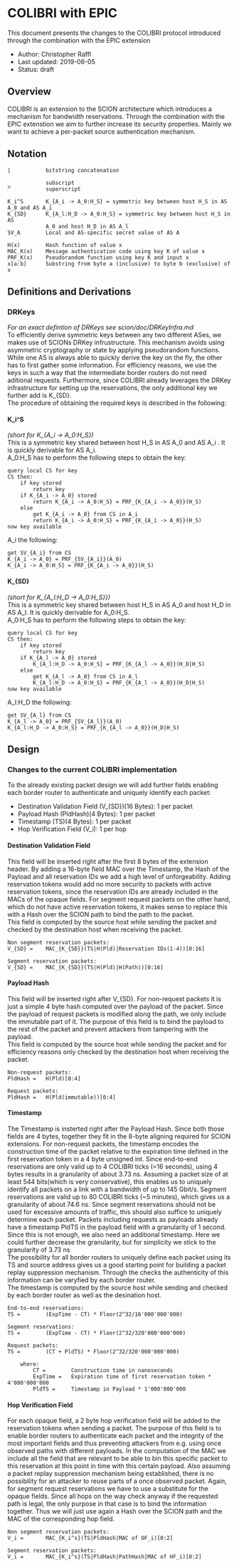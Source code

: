 # COLIBRI with EPIC

This document presents the changes to the COLIBRI protocol introduced through the combination with the EPIC extension

* Author: Christopher Raffl
* Last updated: 2019-06-05
* Status: draft

## Overview

COLIBRI is an extension to the SCION architecture which introduces a mechanism for bandwidth reservations. Through the combination with the EPIC extenstion we aim to further increase its security properties. Mainly we want to achieve a per-packet source authentication mechanism.

## Notation

    |           bitstring concatenation

    _           subscript
    ^           superscript

    K_i^S       K_{A_i -> A_0:H_S} = symmetric key between host H_S in AS A_0 and AS A_i
    K_{SD}      K_{A_l:H_D -> A_0:H_S} = symmetric key between host H_S in AS
                A_0 and host H_D in AS A_l
    SV_A        Local and AS-specific secret value of AS A

    H(x)        Hash function of value x
    MAC_K(x)    Message authentication code using key K of value x
    PRF_K(x)    Pseudorandom function using key K and input x
    x[a:b]      Substring from byte a (inclusive) to byte b (exclusive) of x

## Definitions and Derivations

### DRKeys

*For an exact defintion of DRKeys see scion/doc/DRKeyInfra.md*\
To efficiently derive symmetric keys between any two different ASes, we makes use of SCIONs DRKey infrustructure. This mechanism avoids using asymmetric cryptography or state by applying pseudorandom functions. While one AS is always able to quickly derive the key on the fly, the other has to first gather some information. For efficiency reasons, we use the keys in such a way that the intermediate border routers do not need aditional requests. Furthermore, since COLIBRI already leverages the DRKey infrastructure for setting up the reservations, the only additional key we further add is K_{SD}.\
The procedure of obtaining the required keys is described in the following:

#### K_i^S

*(short for K_{A_i -> A_0:H_S})*\
This is a symmetric key shared between host H_S in AS A_0 and AS A_i . It is quickly derivable for AS A_i.\
A_0:H_S has to perform the following steps to obtain the key:

    query local CS for key
    CS then:
        if key stored
            return key
        if K_{A_i -> A_0} stored
            return K_{A_i -> A_0:H_S} = PRF_{K_{A_i -> A_0}}(H_S)
        else
            get K_{A_i -> A_0} from CS in A_i
            return K_{A_i -> A_0:H_S} = PRF_{K_{A_i -> A_0}}(H_S)
    now key available

A_i the following:

    get SV_{A_i} from CS
    K_{A_i -> A_0} = PRF_{SV_{A_i}}(A_0)
    K_{A_i -> A_0:H_S} = PRF_{K_{A_i -> A_0}}(H_S)

#### K_{SD}

*(short for K_{A_l:H_D -> A_0:H_S}})*\
This is a symmetric key shared between host H_S in AS A_0 and host H_D in AS A_l. It is quickly derivable for A_0:H_S.\
A_0:H_S has to perform the following steps to obtain the key:

    query local CS for key
    CS then:
        if key stored
            return key
        if K_{A_l -> A_0} stored
            K_{A_l:H_D -> A_0:H_S} = PRF_{K_{A_l -> A_0}}(H_D|H_S)
        else
            get K_{A_l -> A_0} from CS in A_l
            K_{A_l:H_D -> A_0:H_S} = PRF_{K_{A_l -> A_0}}(H_D|H_S)
    now key available

A_l:H_D the following:

    get SV_{A_l} from CS
    K_{A_l -> A_0} = PRF_{SV_{A_l}}(A_0)
    K_{A_l:H_D -> A_0:H_S} = PRF_{K_{A_l -> A_0}}(H_D|H_S)


## Design

### Changes to the current COLIBRI implementation

To the already existing packet design we will add further fields enabling each border router to authenticate and uniquely identify each packet:
* Destination Validation Field (V_{SD})(16 Bytes): 1 per packet
* Payload Hash (PldHash)(4 Bytes): 1 per packet
* Timestamp (TS)(4 Bytes): 1 per packet
* Hop Verification Field (V_i): 1 per hop

#### Destination Validation Field

This field will be inserted right after the first 8 bytes of the extension header. By adding a 16-byte field MAC over the Timestamp, the Hash of the Payload and all reservation IDs we add a high level of unforgeability. Adding reservation tokens would add no more security to packets with active reservation tokens, since the reservation IDs are already included in the MACs of the opaque fields. For segment request packets on the other hand, which do not have active reservation tokens, it makes sense to replace this with a Hash over the SCION path to bind the path to the packet.\
This field is computed by the source host while sending the packet and checked by the destination host when receiving the packet.

    Non segment reservation packets:
    V_{SD} =    MAC_{K_{SD}}(TS|H(Pld)|Reservation IDs(1-4))[0:16]

    Segment reservation packets:
    V_{SD} =    MAC_{K_{SD}}(TS|H(Pld)|H(Path))[0:16]

#### Payload Hash

This field will be inserted right after V_{SD}. For non-request packets it is just a simple 4 byte hash computed over the payload of the packet. Since the payload of request packets is modified along the path, we only include the immutable part of it. The purpose of this field is to bind the payload to the rest of the packet and prevent attackers from tampering with the payload.\
This field is computed by the source host while sending the packet and for efficiency reasons only checked by the destination host when receiving the packet. 

    Non-request packets:
    PldHash =   H(Pld)[0:4]

    Request packets:
    PldHash =   H(Pld(immutable))[0:4]

#### Timestamp

The Timestamp is insterted right after the Payload Hash. Since both those fields are 4 bytes, together they fit in the 8-byte aligning required for SCION extensions. For non-request packets, the timestamp encodes the construction time of the packet relative to the expiration time defined in the first reservation token in a 4 byte unsigned int. Since end-to-end reservations are only valid up to 4 COLIBRI ticks (=16 seconds), using 4 bytes results in a granularity of about 3.73 ns. Assuming a packet size of at least 544 bits(which is very conservative), this enables us to uniquely identify all packets on a link with a bandwidth of up to 145 Gbit/s. Segment reservations are valid up to 80 COLIBRI ticks (~5 minutes), which gives us a granularity of about 74.6 ns. Since segment reservations should not be used for excessive amounts of traffic, this should also suffice to uniquely determine each packet. Packets including requests as payloads already have a timestamp PldTS in the payload field with a granularity of 1 second. Since this is not enough, we also need an additional timestamp. Here we could further decrease the granularity, but for simplicity we stick to the granularity of 3.73 ns\
The possibility for all border routers to uniquely define each packet using its TS and source address gives us a good starting point for building a packet replay suppression mechanism. Through the checks the authenticity of this information can be varyfied by each border router.\
The timestamp is computed by the source host while sending and checked by each border router as well as the desination host.

    End-to-end reservations:
    TS =        (ExpTime - CT) * Floor(2^32/16'000'000'000)

    Segment reservations:
    TS =        (ExpTime - CT) * Floor(2^32/320'000'000'000)

    Request packets:
    TS =        (CT + PldTS) * Floor(2^32/320'000'000'000)

        where:
            CT =        Construction time in nanoseconds
            ExpTime =   Expiration time of first reservation token * 4'000'000'000
            PldTS =     Timestamp in Payload * 1'000'000'000

#### Hop Verification Field

For each opaque field, a 2 byte hop verification field will be added to the reservation tokens when sending a packet. The purpose of this field is to enable border routers to authenticate each packet and the integrity of the most important fields and thus preventing attackers from e.g. using once observed paths with different payloads. In the computation of the MAC we include all the field that are relevant to be able to bin this specific packet to this reservation at this point in time with this certain payload. Also assuming a packet replay suppression mechanism being established, there is no possibility for an attacker to reuse parts of a once observed packet. Again, for segment request reservations we have to use a substitute for the opaque fields. Since all hops on the way check anyway if the requested path is legal, the only purpose in that case is to bind the information together. Thus we will just use again a Hash over the SCION path and the MAC of the corresponding hop field.

    Non segment reservation packets:
    V_i =       MAC_{K_i^s}(TS|PldHash|MAC of OF_i)[0:2]

    Segment reservation packets:
    V_i =       MAC_{K_i^s}(TS|PldHash|PathHash|MAC of HF_i)[0:2]
